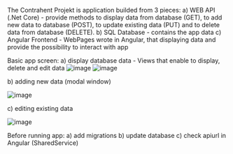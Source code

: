The Contrahent Projekt is application builded from 3 pieces:
  a) WEB API (.Net Core) - provide methods to display data from database (GET), to add new data to database (POST), to update existing data (PUT) and to delete data from database (DELETE).
  b) SQL Database - contains the app data
  c) Angular Frontend - WebPages wrote in Angular, that displaying data and provide the possibility to interact with app
  
  Basic app screen:
  a) display database data - Views that enable to display, delete and edit data
  ![image](https://user-images.githubusercontent.com/32547421/135588078-7f25d42f-9938-48ea-a756-e0f32da045b8.png)
  ![image](https://user-images.githubusercontent.com/32547421/135588121-262064a9-3126-468d-81a9-0671ad117e6d.png)
  
  b) adding new data (modal window)
  
  ![image](https://user-images.githubusercontent.com/32547421/135588340-5a3cd8b5-ba59-4c3f-9968-9fc455380ac1.png)
  
  c) editing existing data
  
  ![image](https://user-images.githubusercontent.com/32547421/135588392-a0ccaf31-f3b8-4e1e-85d7-40265db6a914.png)

Before running app:
a) add migrations
b) update database
c) check apiurl in Angular (SharedService)
